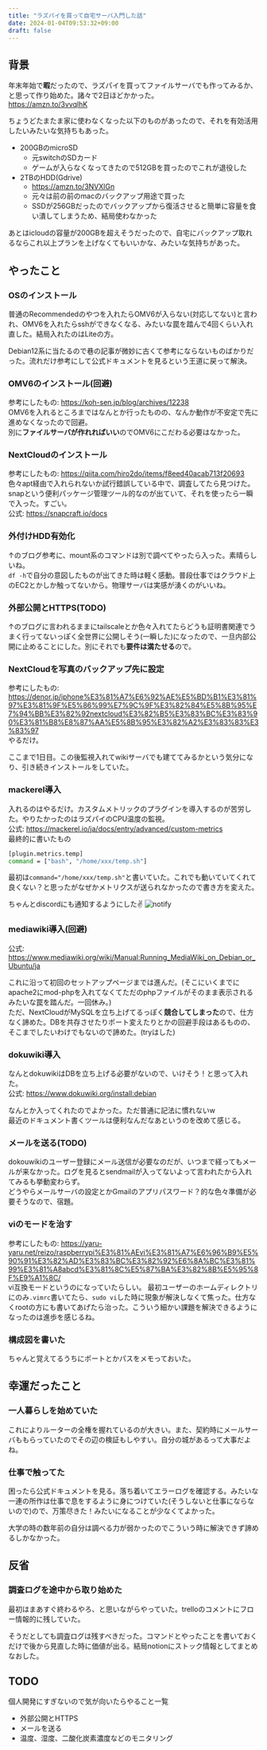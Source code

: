 ```yaml
---
title: "ラズパイを買って自宅サーバ入門した話"
date: 2024-01-04T09:53:32+09:00
draft: false
---
```


## 背景
年末年始で**暇**だったので、ラズパイを買ってファイルサーバでも作ってみるか、と思って作り始めた。諸々で2日ほどかかった。  
https://amzn.to/3vvqlhK

ちょうどたまたま家に使わなくなった以下のものがあったので、それを有効活用したいみたいな気持ちもあった。
* 200GBのmicroSD
  * 元switchのSDカード
  * ゲームが入らなくなってきたので512GBを買ったのでこれが退役した
* 2TBのHDD(Gdrive)
  * https://amzn.to/3NVXlGn
  * 元々は前の前のmacのバックアップ用途で買った
  * SSDが256GBだったのでバックアップから復活させると簡単に容量を食い潰してしまうため、結局使わなかった

あとはicloudの容量が200GBを超えそうだったので、自宅にバックアップ取れるならこれ以上プランを上げなくてもいいかな、みたいな気持ちがあった。

## やったこと
### OSのインストール
普通のRecommendedのやつを入れたらOMV6が入らない(対応してない)と言われ、OMV6を入れたらsshができなくなる、みたいな罠を踏んで4回くらい入れ直した。結局入れたのはLiteの方。

Debian12系に当たるので巷の記事が微妙に古くて参考にならないものばかりだった。流れだけ参考にして公式ドキュメントを見るという王道に戻って解決。

### OMV6のインストール(回避)
参考にしたもの: https://koh-sen.jp/blog/archives/12238  
OMV6を入れるところまではなんとか行ったものの、なんか動作が不安定で先に進めなくなったので回避。  
別に**ファイルサーバが作れればいい**のでOMV6にこだわる必要はなかった。

### NextCloudのインストール
参考にしたもの: https://qiita.com/hiro2do/items/f8eed40acab713f20693  
色々apt経由で入れられないか試行錯誤している中で、調査してたら見つけた。snapという便利パッケージ管理ツール的なのが出ていて、それを使ったら一瞬で入った。すごい。  
公式: https://snapcraft.io/docs  

### 外付けHDD有効化
↑のブログ参考に、mount系のコマンドは別で調べてやったら入った。素晴らしいね。  
`df -h`で自分の意図したものが出てきた時は軽く感動。普段仕事ではクラウド上のEC2とかしか触ってないから。物理サーバは実感が湧くのがいいね。

### 外部公開とHTTPS(TODO)
↑のブログに言われるままにtailscaleとか色々入れてたらどうも証明書関連でうまく行ってないっぽく全世界に公開しそう(一瞬した)になったので、一旦内部公開に止めることにした。別にそれでも**要件は満たせる**ので。

### NextCloudを写真のバックアップ先に設定
参考にしたもの: https://denor.jp/iphone%E3%81%A7%E6%92%AE%E5%BD%B1%E3%81%97%E3%81%9F%E5%86%99%E7%9C%9F%E3%82%84%E5%8B%95%E7%94%BB%E3%82%92nextcloud%E3%82%B5%E3%83%BC%E3%83%90%E3%81%B8%E8%87%AA%E5%8B%95%E3%82%A2%E3%83%83%E3%83%97  
やるだけ。

ここまで1日目。この後監視入れてwikiサーバでも建ててみるかという気分になり、引き続きインストールをしていた。

### mackerel導入
入れるのはやるだけ。カスタムメトリックのプラグインを導入するのが苦労した。やりたかったのはラズパイのCPU温度の監視。  
公式: https://mackerel.io/ja/docs/entry/advanced/custom-metrics  
最終的に書いたもの
```bash
[plugin.metrics.temp]
command = ["bash", "/home/xxx/temp.sh"]
```
最初は`command="/home/xxx/temp.sh"`と書いていた。これでも動いていてくれて良くない？と思ったがなぜかメトリクスが送られなかったので書き方を変えた。

ちゃんとdiscordにも通知するようにした✌️
![notify](images/mackerel.jpeg)

### mediawiki導入(回避)
公式: https://www.mediawiki.org/wiki/Manual:Running_MediaWiki_on_Debian_or_Ubuntu/ja

これに沿って初回のセットアップページまでは進んだ。(そこにいくまでにapache2にmod-phpを入れてなくてただのphpファイルがそのまま表示されるみたいな罠を踏んだ。一回休み。)  
ただ、NextCloudがMySQLを立ち上げてるっぽく**競合してしまった**ので、仕方なく諦めた。DBを共存させたりポート変えたりとかの回避手段はあるものの、そこまでしたいわけでもないので諦めた。(tryはした)

### dokuwiki導入
なんとdokuwikiはDBを立ち上げる必要がないので、いけそう！と思って入れた。  
公式: https://www.dokuwiki.org/install:debian

なんとか入ってくれたのでよかった。ただ普通に記法に慣れないw  
最近のドキュメント書くツールは便利なんだなあというのを改めて感じる。

### メールを送る(TODO)
dokouwikiのユーザー登録にメール送信が必要なのだが、いつまで経ってもメールが来なかった。ログを見るとsendmailが入ってないよって言われたから入れてみるも挙動変わらず。    
どうやらメールサーバの設定とかGmailのアプリパスワード？的な色々準備が必要そうなので、宿題。

### viのモードを治す
参考にしたもの: https://yaru-yaru.net/reizo/raspberrypi%E3%81%AEvi%E3%81%A7%E6%96%B9%E5%90%91%E3%82%AD%E3%83%BC%E3%82%92%E6%8A%BC%E3%81%99%E3%81%A8abcd%E3%81%8C%E5%87%BA%E3%82%8B%E5%95%8F%E9%A1%8C/  
vi互換モードというのになっていたらしい。
最初ユーザーのホームディレクトリにのみ`.vimrc`書いてたら、`sudo vi`した時に現象が解決しなくて焦った。仕方なくrootの方にも書いてあげたら治った。こういう細かい課題を解決できるようになったのは進歩を感じるね。

### 構成図を書いた
ちゃんと覚えてるうちにポートとかパスをメモっておいた。

## 幸運だったこと
### 一人暮らしを始めていた
これによりルーターの全権を握れているのが大きい。また、契約時にメールサーバももらっていたのでその辺の検証もしやすい。自分の城があるって大事だよね。

### 仕事で触ってた
困ったら公式ドキュメントを見る。落ち着いてエラーログを確認する。みたいな一連の所作は仕事で息をするように身につけていた(そうしないと仕事にならないので)ので、万策尽きた！みたいになることが少なくてよかった。

大学の時の数年前の自分は調べる力が弱かったのでこういう時に解決できず諦めるしかなかった。


## 反省
### 調査ログを途中から取り始めた
最初はまあすぐ終わるやろ、と思いながらやっていた。trelloのコメントにフロー情報的に残していた。

そうだとしても調査ログは残すべきだった。コマンドとやったことを書いておくだけで後から見直した時に価値が出る。結局notionにストック情報としてまとめなおした。

## TODO
個人開発にすぎないので気が向いたらやること一覧
* 外部公開とHTTPS
* メールを送る
* 温度、湿度、二酸化炭素濃度などのモニタリング
